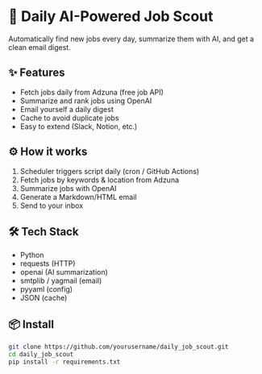 # 🧠 Daily AI-Powered Job Scout

Automatically find new jobs every day, summarize them with AI, and get a clean email digest.

## ✨ Features
- Fetch jobs daily from Adzuna (free job API)
- Summarize and rank jobs using OpenAI
- Email yourself a daily digest
- Cache to avoid duplicate jobs
- Easy to extend (Slack, Notion, etc.)

## ⚙️ How it works
1. Scheduler triggers script daily (cron / GitHub Actions)
2. Fetch jobs by keywords & location from Adzuna
3. Summarize jobs with OpenAI
4. Generate a Markdown/HTML email
5. Send to your inbox

## 🛠️ Tech Stack
- Python
- requests (HTTP)
- openai (AI summarization)
- smtplib / yagmail (email)
- pyyaml (config)
- JSON (cache)

## 📦 Install
```bash
git clone https://github.com/yourusername/daily_job_scout.git
cd daily_job_scout
pip install -r requirements.txt
